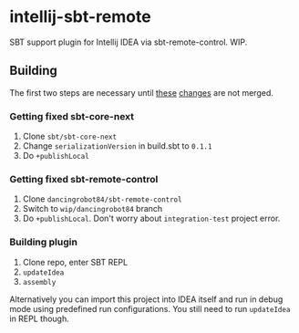 # intellij-sbt-remote

SBT support plugin for Intellij IDEA via sbt-remote-control. WIP.

## Building

The first two steps are necessary until
[these](https://github.com/sbt/sbt-remote-control/pull/284)
[changes](https://github.com/sbt/sbt-remote-control/pull/286) are not merged.

### Getting fixed sbt-core-next

1. Clone `sbt/sbt-core-next`
2. Change `serializationVersion` in build.sbt to `0.1.1`
3. Do `+publishLocal`

### Getting fixed sbt-remote-control

1. Clone `dancingrobot84/sbt-remote-control`
2. Switch to `wip/dancingrobot84` branch
3. Do `+publishLocal`. Don't worry about `integration-test` project error.

### Building plugin

1. Clone repo, enter SBT REPL
2. `updateIdea`
3. `assembly`

Alternatively you can import this project into IDEA itself and run in debug mode
using predefined run configurations. You still need to run `updateIdea` in REPL
though.

